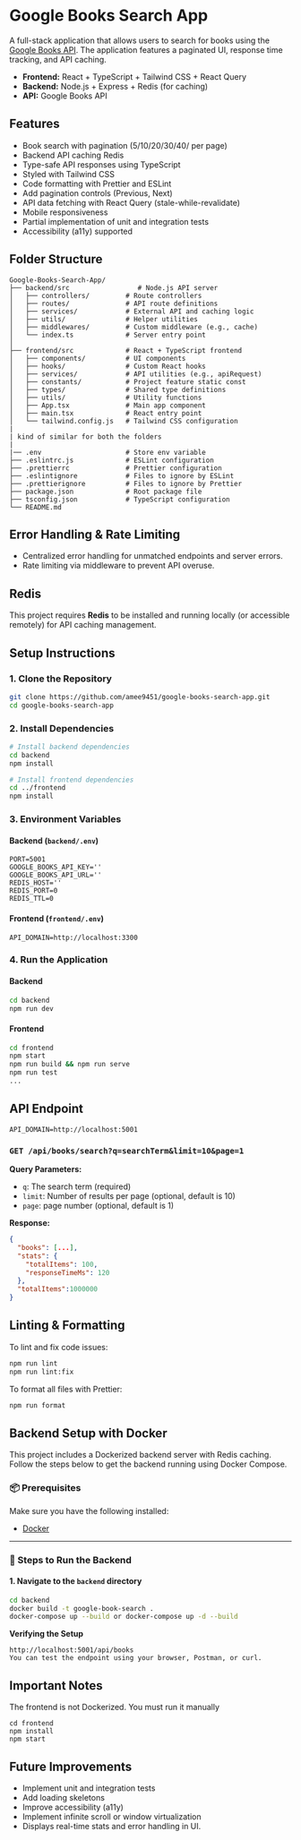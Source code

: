 # Google Books Search App

A full-stack application that allows users to search for books using the [Google Books API](https://developers.google.com/books/docs/v1/using). The application features a paginated UI, response time tracking, and API caching.
- **Frontend:** React + TypeScript + Tailwind CSS + React Query
- **Backend:** Node.js + Express + Redis (for caching)
- **API:** Google Books API



## Features

- Book search with pagination (5/10/20/30/40/ per page)
- Backend API caching Redis
- Type-safe API responses using TypeScript
- Styled with Tailwind CSS
- Code formatting with Prettier and ESLint
- Add pagination controls (Previous, Next)
- API data fetching with React Query (stale-while-revalidate)
- Mobile responsiveness
- Partial implementation of unit and integration tests
- Accessibility (a11y) supported



## Folder Structure

```
Google-Books-Search-App/
├── backend/src                 # Node.js API server
│   ├── controllers/         # Route controllers
│   ├── routes/              # API route definitions
│   ├── services/            # External API and caching logic
│   ├── utils/               # Helper utilities
│   ├── middlewares/         # Custom middleware (e.g., cache)
│   └── index.ts             # Server entry point
│
├── frontend/src             # React + TypeScript frontend
│   ├── components/          # UI components
│   ├── hooks/               # Custom React hooks
│   ├── services/            # API utilities (e.g., apiRequest)
│   ├── constants/           # Project feature static const 
│   ├── types/               # Shared type definitions
│   ├── utils/               # Utility functions
│   ├── App.tsx              # Main app component
│   ├── main.tsx             # React entry point
│   └── tailwind.config.js   # Tailwind CSS configuration
|
| kind of similar for both the folders
|
|── .env                     # Store env variable
├── .eslintrc.js             # ESLint configuration
├── .prettierrc              # Prettier configuration
├── .eslintignore            # Files to ignore by ESLint
├── .prettierignore          # Files to ignore by Prettier
├── package.json             # Root package file
├── tsconfig.json            # TypeScript configuration
└── README.md
```
## Error Handling & Rate Limiting
- Centralized error handling for unmatched endpoints and server errors.
- Rate limiting via middleware to prevent API overuse.

## Redis

This project requires **Redis** to be installed and running locally (or accessible remotely) for API caching management.


## Setup Instructions

### 1. Clone the Repository

```bash
git clone https://github.com/amee9451/google-books-search-app.git
cd google-books-search-app
```

### 2. Install Dependencies

```bash
# Install backend dependencies
cd backend
npm install

# Install frontend dependencies
cd ../frontend
npm install
```

### 3. Environment Variables

#### Backend (`backend/.env`)

```
PORT=5001
GOOGLE_BOOKS_API_KEY=''
GOOGLE_BOOKS_API_URL=''
REDIS_HOST=''
REDIS_PORT=0
REDIS_TTL=0
```

#### Frontend (`frontend/.env`)

```
API_DOMAIN=http://localhost:3300
```

### 4. Run the Application

#### Backend

```bash
cd backend
npm run dev
```

#### Frontend

```bash
cd frontend
npm start
npm run build && npm run serve 
npm run test
...
```

## API Endpoint

```
API_DOMAIN=http://localhost:5001
```

### `GET /api/books/search?q=searchTerm&limit=10&page=1`

**Query Parameters:**

- `q`: The search term (required)
- `limit`: Number of results per page (optional, default is 10)
- `page`: page number (optional, default is 1)

**Response:**

```json
{
  "books": [...],
  "stats": {
    "totalItems": 100,
    "responseTimeMs": 120
  },
  "totalItems":1000000
}
```

## Linting & Formatting

To lint and fix code issues:

```bash
npm run lint
npm run lint:fix
```

To format all files with Prettier:

```bash
npm run format
```


## Backend Setup with Docker

This project includes a Dockerized backend server with Redis caching. Follow the steps below to get the backend running using Docker Compose.

### 📦 Prerequisites

Make sure you have the following installed:

- [Docker](https://www.docker.com/products/docker-desktop)

---

### 📁 Steps to Run the Backend

#### 1. Navigate to the `backend` directory

```bash
cd backend
docker build -t google-book-search .
docker-compose up --build or docker-compose up -d --build
```
**Verifying the Setup**

```
http://localhost:5001/api/books
You can test the endpoint using your browser, Postman, or curl.
```

## Important Notes

The frontend is not Dockerized. You must run it manually
```
cd frontend
npm install
npm start

```





## Future Improvements

- Implement unit and integration tests
- Add loading skeletons
- Improve accessibility (a11y)
- Implement infinite scroll or window virtualization
- Displays real-time stats and error handling in UI.

